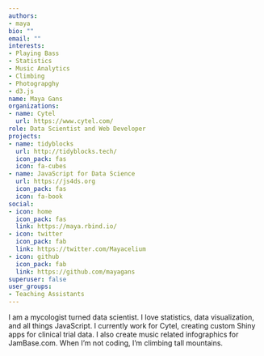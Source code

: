 ```yaml
---
authors:
- maya
bio: ""
email: ""
interests:
- Playing Bass
- Statistics
- Music Analytics
- Climbing
- Photograpghy
- d3.js
name: Maya Gans
organizations:
- name: Cytel
  url: https://www.cytel.com/
role: Data Scientist and Web Developer
projects:
- name: tidyblocks
  url: http://tidyblocks.tech/
  icon_pack: fas
  icon: fa-cubes
- name: JavaScript for Data Science
  url: https://js4ds.org
  icon_pack: fas
  icon: fa-book
social:
- icon: home
  icon_pack: fas
  link: https://maya.rbind.io/
- icon: twitter
  icon_pack: fab
  link: https://twitter.com/Mayacelium
- icon: github
  icon_pack: fab
  link: https://github.com/mayagans
superuser: false
user_groups:
- Teaching Assistants
---
```



I am a mycologist turned data scientist. I love statistics, data visualization, and all things JavaScript. I currently work for Cytel, creating custom Shiny apps for clinical trial data. I also create music related infographics for JamBase.com. When I’m not coding, I’m climbing tall mountains.
